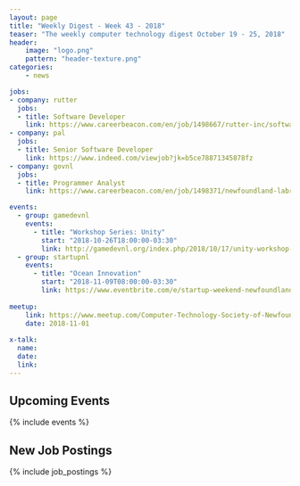 ```yaml
---
layout: page
title: "Weekly Digest - Week 43 - 2018"
teaser: "The weekly computer technology digest October 19 - 25, 2018"
header:
    image: "logo.png"
    pattern: "header-texture.png"
categories:
    - news

jobs:
- company: rutter
  jobs:
  - title: Software Developer
    link: https://www.careerbeacon.com/en/job/1498667/rutter-inc/software-developer/st-john-s
- company: pal
  jobs:
  - title: Senior Software Developer
    link: https://www.indeed.com/viewjob?jk=b5ce78871345878fz
- company: govnl
  jobs:
  - title: Programmer Analyst
    link: https://www.careerbeacon.com/en/job/1498371/newfoundland-labrador-housing-corporation/programmer-analyst/st-john-s

events:
  - group: gamedevnl
    events:
      - title: "Workshop Series: Unity"
        start: "2018-10-26T18:00:00-03:30"
        link: http://gamedevnl.org/index.php/2018/10/17/unity-workshop-1-unity-editor-ui-scene-creation-and-project-hierarchy/
  - group: startupnl
    events:
      - title: "Ocean Innovation"
        start: "2018-11-09T08:00:00-03:30"
        link: https://www.eventbrite.com/e/startup-weekend-newfoundland-labrador-ocean-innovation-tickets-49963259454
      
meetup:
    link: https://www.meetup.com/Computer-Technology-Society-of-Newfoundland-and-Labrador/events/rpdzmpyxpbcb/
    date: 2018-11-01
  
x-talk:
  name:
  date: 
  link: 
---
```


## Upcoming Events
{% include events %}

## New Job Postings
{% include job_postings %}

